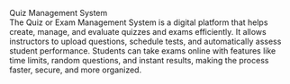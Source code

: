 Quiz Management System <br>
The Quiz or Exam Management System is a digital platform that helps create, manage, and evaluate quizzes and exams efficiently. It allows instructors to upload questions, schedule tests, and automatically assess student performance. Students can take exams online with features like time limits, random questions, and instant results, making the process faster, secure, and more organized.
